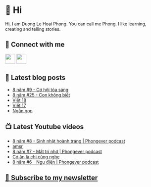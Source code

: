 # 👋 Hi

Hi, I am Duong Le Hoai Phong. You can call me Phong. I like learning, creating and telling stories.

## 🔗 Connect with me
[<img height="32" width="32" src="https://cdn.jsdelivr.net/npm/simple-icons@v3/icons/youtube.svg" />](https://www.youtube.com/channel/UCXykqt3V2-9bYXKWZRcH0rA)
[<img height="32" width="32" src="https://cdn.jsdelivr.net/npm/simple-icons@v3/icons/instagram.svg" />](https://www.instagram.com/phongever)

## 📝 Latest blog posts

<!-- BLOG-POST-LIST:START -->
- [8 năm #9 - Cơ hội tỏa sáng](https://phongever.substack.com/p/8-nam-9-co-hoi-toa-sang)
- [8 năm #25 - Con không biết](https://phongever.substack.com/p/8-nam-25-con-khong-biet)
- [Viết 18](https://phongever.substack.com/p/viet-18)
- [Viết 17](https://phongever.substack.com/p/viet-17)
- [Ngắn gọn](https://phongever.substack.com/p/ngan-gon)
<!-- BLOG-POST-LIST:END -->

## 📺 Latest Youtube videos

<!-- YOUTUBE-VIDEO-LIST:START -->
- [8 năm #8 - Sinh nhật hoành tráng | Phongever podcast](https://www.youtube.com/watch?v=6Jo9yfpGTdg)
- [amsr](https://www.youtube.com/watch?v=Dger9Qt1C6Q)
- [8 năm #7 - Mất trí nhớ | Phongever podcast](https://www.youtube.com/watch?v=zMPG78ObY8E)
- [Có ăn là chi cũng nghe](https://www.youtube.com/watch?v=rKGFpWIfi6U)
- [8 năm #6 - Ngu điện | Phongever podcast](https://www.youtube.com/watch?v=n3ofkD9VvsU)
<!-- YOUTUBE-VIDEO-LIST:END -->

## [💌 Subscribe to my newsletter](https://phongever.substack.com/)

